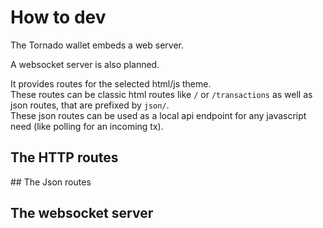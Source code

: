 # How to dev

The Tornado wallet embeds a web server.

A websocket server is also planned.

It provides routes for the selected html/js theme.  
These routes can be classic html routes like `/` or `/transactions` as well as json routes, that are prefixed by `json/`.  
These json routes can be used as a local api endpoint for any javascript need (like polling for an incoming tx).

## The HTTP routes

## The Json routes

## The websocket server

